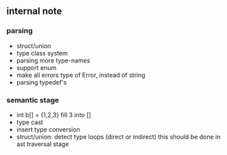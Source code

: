 ## internal note

### parsing
+ struct/union
+ type class system
+ parsing more type-names
+ support enum
+ make all errors type of Error, instead of string
+ parsing typedef's

### semantic stage

+ int b[] = {1,2,3}
fill 3 into []
+ type cast
+ insert type conversion
+ struct/union: detect type loops (direct or indirect)
    this should be done in ast traversal stage

